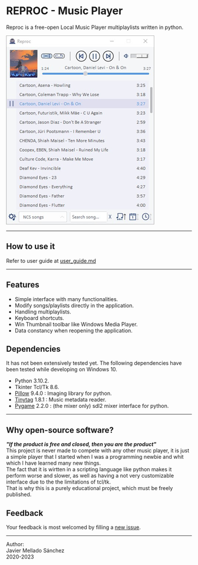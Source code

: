 # REPROC - Music Player
Reproc is a free-open Local Music Player multiplaylists written in python.

![Screenshot](docs/images/reproc.jpg?raw=true "App interface")

---

## How to use it
Refer to user guide at
[user_guide.md](docs/user_guide.md)

---

## Features
- Simple interface with many functionalities.
- Modify songs/playlists directly in the application.
- Handling multiplaylists.
- Keyboard shortcuts.
- Win Thumbnail toolbar like Windows Media Player.
- Data constancy when reopening the application.

## Dependencies
It has not been extensively tested yet. The following dependencies have been tested while developing on Windows 10.
- Python 3.10.2.
- Tkinter Tcl/Tk 8.6.
- [Pillow](https://python-pillow.org/) 9.4.0 : Imaging library for python.
- [Tinytag](https://github.com/devsnd/tinytag) 1.8.1 : Music metadata reader.
- [Pygame](https://www.pygame.org/) 2.2.0 : (the mixer only) sdl2 mixer interface for python.

---

## Why open-source software?
***"If the product is free and closed, then you are the product"***  
This project is never made to compete with any other music player, it is just a simple player that I started when I was a programming newbie and whit which I have learned many new things.  
The fact that it is wirtten in a scripting language like python makes it perform worse and slower, as well as having a not very customizable interface due to the the limitations of tcl/tk.  
That is why this is a purely educational project, which must be freely published.

## Feedback
Your feedback is most welcomed by filling a
[new issue](https://github.com/JavideSs/reproc/issues/new).

---

Author:  
Javier Mellado Sánchez  
2020-2023